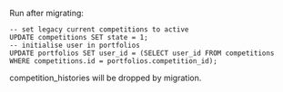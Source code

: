 Run after migrating:

```
-- set legacy current competitions to active
UPDATE competitions SET state = 1;
-- initialise user in portfolios
UPDATE portfolios SET user_id = (SELECT user_id FROM competitions WHERE competitions.id = portfolios.competition_id);
```

competition_histories will be dropped by migration.
